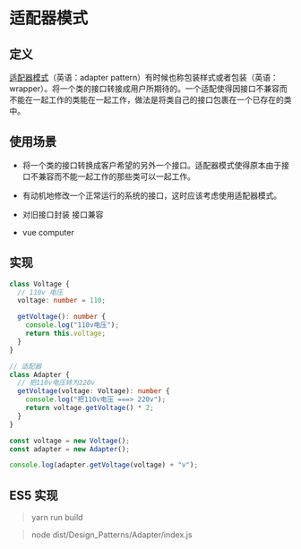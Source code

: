# 适配器模式

## 定义

[适配器模式](https://zh.wikipedia.org/wiki/%E9%80%82%E9%85%8D%E5%99%A8%E6%A8%A1%E5%BC%8F)（英语：adapter pattern）有时候也称包装样式或者包装（英语：wrapper）。将一个类的接口转接成用户所期待的。一个适配使得因接口不兼容而不能在一起工作的类能在一起工作，做法是将类自己的接口包裹在一个已存在的类中。

## 使用场景

- 将一个类的接口转换成客户希望的另外一个接口。适配器模式使得原本由于接口不兼容而不能一起工作的那些类可以一起工作。

- 有动机地修改一个正常运行的系统的接口，这时应该考虑使用适配器模式。

- 对旧接口封装 接口兼容

- vue computer

## 实现

```ts
class Voltage {
  // 110v 电压
  voltage: number = 110;

  getVoltage(): number {
    console.log("110v电压");
    return this.voltage;
  }
}

// 适配器
class Adapter {
  // 把110v电压转为220v
  getVoltage(voltage: Voltage): number {
    console.log("把110v电压 ===> 220v");
    return voltage.getVoltage() * 2;
  }
}

const voltage = new Voltage();
const adapter = new Adapter();

console.log(adapter.getVoltage(voltage) + "v");
```

## ES5 实现

> yarn run build

> node dist/Design_Patterns/Adapter/index.js
